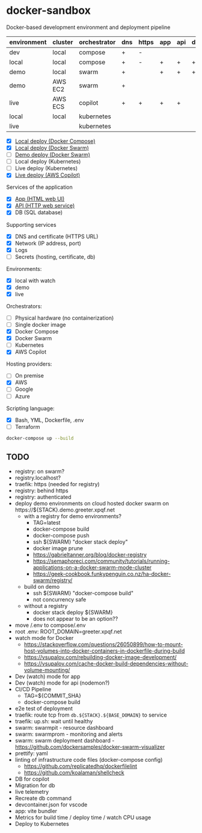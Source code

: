 # docker-sandbox

Docker-based development environment and deployment pipeline

| environment | cluster | orchestrator | dns | https | app | api | db  |
| ----------- | ------- | ------------ | --- | ----- | --- | --- | --- |
| dev         | local   | compose      | +   | -     |     |     |     |
| local       | local   | compose      | +   | -     | +   | +   | +   |
| demo        | local   | swarm        | +   |       | +   | +   | +   |
| demo        | AWS EC2 | swarm        | +   |       |     |     |     |
| live        | AWS ECS | copilot      | +   | +     | +   | +   |     |
| local       | local   | kubernetes   |     |       |     |     |     |
| live        |         | kubernetes   |     |       |     |     |     |

- [x] [Local deploy (Docker Compose)](./compose/README.md)
- [x] [Local deploy (Docker Swarm)](./swarm/README.md)
- [ ] [Demo deploy (Docker Swarm)](./swarm/README.md)
- [ ] Local deploy (Kubernetes)
- [ ] Live deploy (Kubernetes)
- [x] [Live deploy (AWS Copilot)](./copilot/README.md)

Services of the application

- [x] [App (HTML web UI)](./app/README.md)
- [x] [API (HTTP web service)](./api/README.md)
- [x] DB (SQL database)

Supporting services

- [x] DNS and certificate (HTTPS URL)
- [x] Network (IP address, port)
- [x] Logs
- [ ] Secrets (hosting, certificate, db)

Environments:

- [x] local with watch
- [x] demo
- [x] live

Orchestrators:

- [ ] Physical hardware (no containerization)
- [ ] Single docker image
- [x] Docker Compose
- [x] Docker Swarm
- [ ] Kubernetes
- [x] AWS Copilot

Hosting providers:

- [ ] On premise
- [x] AWS
- [ ] Google
- [ ] Azure

Scripting language:

- [x] Bash, YML, Dockerfile, .env
- [ ] Terraform

```bash
docker-compose up --build
```

## TODO

- registry: on swarm?
- registry.localhost?
- traefik: https (needed for registry)
- registry: behind https
- registry: authenticated
- deploy demo environments on cloud hosted docker swarm on https://${STACK}.demo.greeter.xpqf.net
  - with a registry for demo environments?
    - TAG=latest
    - docker-compose build
    - docker-compose push
    - ssh ${SWARM} "docker stack deploy"
    - docker image prune
    - https://gabrieltanner.org/blog/docker-registry
    - https://semaphoreci.com/community/tutorials/running-applications-on-a-docker-swarm-mode-cluster
    - https://geek-cookbook.funkypenguin.co.nz/ha-docker-swarm/registry/
  - build on demo
    - ssh ${SWARM} "docker-compose build"
    - not concurrency safe
  - without a registry
    - docker stack deploy ${SWARM}
    - does not appear to be an option??
- move /.env to compose/.env
- root .env: ROOT_DOMAIN=greeter.xpqf.net
- watch mode for Docker
  - https://stackoverflow.com/questions/26050899/how-to-mount-host-volumes-into-docker-containers-in-dockerfile-during-build
  - https://vsupalov.com/rebuilding-docker-image-development/
  - https://vsupalov.com/cache-docker-build-dependencies-without-volume-mounting/
- Dev (watch) mode for app
- Dev (watch) mode for api (nodemon?)
- CI/CD Pipeline
  - TAG=${COMMIT_SHA}
  - docker-compose build
- e2e test of deployment
- traefik: route tcp from `db.${STACK}.${BASE_DOMAIN}` to service
- traefik: up.sh: wait until healthy
- swarm: swarmpit - resource dashboard
- swarm: swarmprom - monitoring and alerts
- swarm: swarm deployment dashboard - https://github.com/dockersamples/docker-swarm-visualizer
- prettify: yaml
- linting of infrastructure code files (docker-compose config)
  - https://github.com/replicatedhq/dockerfilelint
  - https://github.com/koalaman/shellcheck
- DB for copilot
- Migration for db
- live telemetry
- Recreate db command
- devcontainer.json for vscode
- app: vite bundler
- Metrics for build time / deploy time / watch CPU usage
- Deploy to Kubernetes
